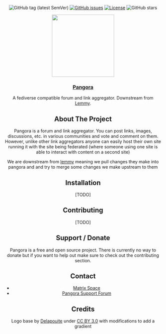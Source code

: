 <div align="center">
  
![GitHub tag (latest SemVer)](https://img.shields.io/github/release/PangoraWeb/pangora.svg?style=for-the-badge)
[![GitHub issues](https://img.shields.io/github/issues-raw/PangoraWeb/pangora.svg?style=for-the-badge)](https://github.com/PippitWeb/pippit/issues)
[![License](https://img.shields.io/github/license/PangoraWeb/pangora.svg?style=for-the-badge)](LICENSE)
![GitHub stars](https://img.shields.io/github/stars/PangoraWeb/pangora.svg?style=for-the-badge)

<div align="center">
  <img src="https://github.com/Ategon/Pippit/assets/73616169/ac008c07-8459-4f77-bae1-30f4da3b631f" width=200px height=200px></img>
  <h3 align="center"><a href="">Pangora</a></h3>
  <p align="center">
    A fediverse compatible forum and link aggregator.
    Downstream from <a href="https://github.com/LemmyNet/lemmy">Lemmy</a>.
  </p>
</div>

## About The Project

Pangora is a forum and link aggregator. You can post links, images, discussions, etc. in various communities and vote and comment on them. However, unlike other link aggregators anyone can easily host their own site running it with the site being federated (where someone using one site is able to interact with content on a second site)

We are downstream from [lemmy](https://github.com/LemmyNet/lemmy) meaning we pull changes they make into pangora and and try to merge some changes we make upstream to them

## Installation

[TODO]

## Contributing

[TODO]

## Support / Donate

Pangora is a free and open source project. There is currently no way to donate but if you want to help out make sure to check out the contributing section.

## Contact

- [Matrix Space](https://matrix.to/#/#pangora:matrix.org)
- [Pangora Support Forum](https://programming.dev/c/pangora)

## Credits

Logo base by [Delapouite](https://delapouite.com/) under [CC BY 3.0](https://creativecommons.org/licenses/by/3.0/) with modifications to add a gradient
